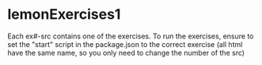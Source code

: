 # lemonExercises1
Each ex#-src contains one of the exercises.
To run the exercises, ensure to set the "start" script in the package.json to the correct exercise (all html have the same name, so you only need to change the number of the src)